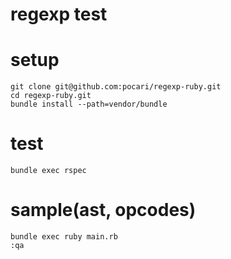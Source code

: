 # regexp test

# setup

```
git clone git@github.com:pocari/regexp-ruby.git
cd regexp-ruby.git
bundle install --path=vendor/bundle
```
# test

```
bundle exec rspec
```


# sample(ast, opcodes)

```
bundle exec ruby main.rb
:qa
```
